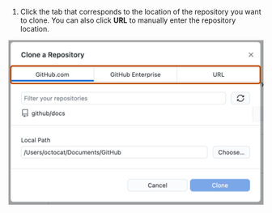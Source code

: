 1. Click the tab that corresponds to the location of the repository you want to clone. You can also click **URL** to manually enter the repository location.

  ![Screenshot of the "Clone a repository" window. At the top of the window, tabs labeled "GitHub.com", "GitHub Enterprise" and "URL" are highlighted with an orange outline.](/assets/images/help/desktop/choose-repository-location-mac.png)